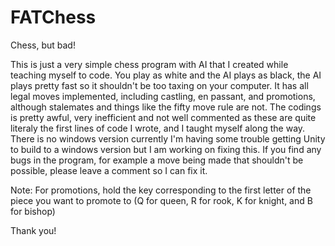 # FATChess
Chess, but bad!

This is just a very simple chess program with AI that I created while teaching myself to code.
You play as white and the AI plays as black, the AI plays pretty fast so it shouldn't be too taxing on your computer.
It has all legal moves implemented, including castling, en passant, and promotions, although stalemates and things like the fifty move rule are not.
The codings is pretty awful, very inefficient and not well commented as these are quite literaly the first lines of code I wrote, and I taught myself along the way.
There is no windows version currently I'm having some trouble getting Unity to build to a windows version but I am working on fixing this.
If you find any bugs in the program, for example a move being made that shouldn't be possible, please leave a comment so I can fix it.

Note: For promotions, hold the key corresponding to the first letter of the piece you want to promote to (Q for queen, R for rook, K for knight, and B for bishop)

Thank you!
